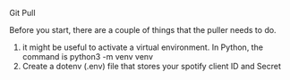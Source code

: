 Git Pull

Before you start, there are a couple of things that the puller needs to do. 
  1. it might be useful to activate a virtual environment. In Python, the command is python3 -m venv venv
  2. Create a dotenv (.env) file that stores your spotify client ID and Secret
